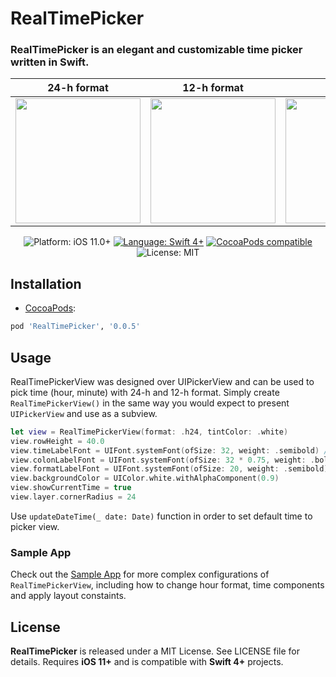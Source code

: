# RealTimePicker

### RealTimePicker is an elegant and customizable time picker written in Swift.

<!-- 
<p align="center">
    <img src="https://github.com/toure20/RealTimePicker/blob/master/Screenshots/hour_min_screen.png" width="35%" height="35%" alt="Screenshot Preview" />
</p> -->

| 24-h format | 12-h format | Custom | Example |
| --- | --- | --- | --- |
| <img width=200px src="https://github.com/toure20/RealTimePicker/blob/master/Screenshots/screen_cropped_1.png" /> | <img width=200px src=https://github.com/toure20/RealTimePicker/blob/master/Screenshots/screen_cropped_2.png /> | <img width=200px src=https://github.com/toure20/RealTimePicker/blob/master/Screenshots/screen_cropped_3.png /> | <img width=200px  src=https://github.com/toure20/RealTimePicker/blob/master/Screenshots/demo_1.gif /> |

<p align="center">
    <img src="https://img.shields.io/badge/Platform-iOS_11+-green.svg" alt="Platform: iOS 11.0+" />
    <a href="https://developer.apple.com/swift" target="_blank"><img src="https://img.shields.io/badge/Language-Swift_4-blueviolet.svg" alt="Language: Swift 4+" /></a>
    <a href="https://cocoapods.org/pods/RealTimePicker" target="_blank"><img src="https://img.shields.io/badge/CocoaPods-v1.0-red.svg" alt="CocoaPods compatible" /></a>
    <img src="https://img.shields.io/badge/License-MIT-green.svg" alt="License: MIT" />
</p>

## Installation

* <a href="https://guides.cocoapods.org/using/using-cocoapods.html" target="_blank">CocoaPods</a>:

```ruby
pod 'RealTimePicker', '0.0.5'
```

## Usage

RealTimePickerView was designed over UIPickerView and can be used to pick time (hour, minute) with 24-h and 12-h format. Simply create `RealTimePickerView()` in the same way you would expect to present `UIPickerView` and use as a subview.

```swift
let view = RealTimePickerView(format: .h24, tintColor: .white)
view.rowHeight = 40.0
view.timeLabelFont = UIFont.systemFont(ofSize: 32, weight: .semibold) // default size is 44
view.colonLabelFont = UIFont.systemFont(ofSize: 32 * 0.75, weight: .bold) // default size
view.formatLabelFont = UIFont.systemFont(ofSize: 20, weight: .semibold) // default size is 24
view.backgroundColor = UIColor.white.withAlphaComponent(0.9)
view.showCurrentTime = true
view.layer.cornerRadius = 24
```

Use `updateDateTime(_ date: Date)` function in order to set default time to picker view.

### Sample App

Check out the [Sample App](https://github.com/toure20/RealTimePicker/tree/master/RealTimePickerExamples) for more complex configurations of `RealTimePickerView`, including how to change hour format, time components and apply layout constaints.

## License

<b>RealTimePicker</b> is released under a MIT License. See LICENSE file for details. Requires **iOS 11+** and is compatible with **Swift 4+** projects.
